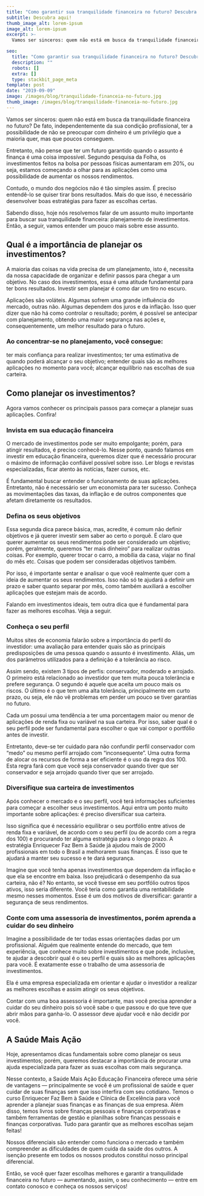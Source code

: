 ```yaml
---
title: "Como garantir sua tranquilidade financeira no futuro? Descubra aqui!"
subtitle: Descubra aqui!
thumb_image_alt: lorem-ipsum
image_alt: lorem-ipsum
excerpt: >-
  Vamos ser sinceros: quem não está em busca da tranquilidade financeira no futuro? De fato, independentemente da sua condição profissional, ter a possibilidade de não se preocupar com dinheiro é um privilégio que a maioria quer, mas que poucos conseguem.

seo:
  title: "Como garantir sua tranquilidade financeira no futuro? Descubra aqui!"
  description: ""
  robots: []
  extra: []
  type: stackbit_page_meta
template: post
date: "2019-09-09"
image: /images/blog/tranquilidade-financeia-no-futuro.jpg
thumb_image: /images/blog/tranquilidade-financeia-no-futuro.jpg
---
```


Vamos ser sinceros: quem não está em busca da tranquilidade financeira no futuro? De fato, independentemente da sua condição profissional, ter a possibilidade de não se preocupar com dinheiro é um privilégio que a maioria quer, mas que poucos conseguem.

Entretanto, não pense que ter um futuro garantido quando o assunto é finança é uma coisa impossível. Segundo pesquisa da Folha, os investimentos feitos na bolsa por pessoas físicas aumentaram em 20%, ou seja, estamos começando a olhar para as aplicações como uma possibilidade de aumentar os nossos rendimentos.

Contudo, o mundo dos negócios não é tão simples assim. É preciso entendê-lo se quiser tirar bons resultados. Mais do que isso, é necessário desenvolver boas estratégias para fazer as escolhas certas.

Sabendo disso, hoje nós resolvemos falar de um assunto muito importante para buscar sua tranquilidade financeira: planejamento de investimentos. Então, a seguir, vamos entender um pouco mais sobre esse assunto.

## Qual é a importância de planejar os investimentos?

A maioria das coisas na vida precisa de um planejamento, isto é, necessita da nossa capacidade de organizar e definir passos para chegar a um objetivo. No caso dos investimentos, essa é uma atitude fundamental para ter bons resultados. Investir sem planejar é como dar um tiro no escuro.

Aplicações são voláteis. Algumas sofrem uma grande influência do mercado, outras não. Algumas dependem dos juros e da inflação. Isso quer dizer que não há como controlar o resultado; porém, é possível se antecipar com planejamento, obtendo uma maior segurança nas ações e, consequentemente, um melhor resultado para o futuro.

### Ao concentrar-se no planejamento, você consegue:

ter mais confiança para realizar investimentos;
ter uma estimativa de quando poderá alcançar o seu objetivo;
entender quais são as melhores aplicações no momento para você;
alcançar equilíbrio nas escolhas de sua carteira.

## Como planejar os investimentos?

Agora vamos conhecer os principais passos para começar a planejar suas aplicações. Confira!

### Invista em sua educação financeira

O mercado de investimentos pode ser muito empolgante; porém, para atingir resultados, é preciso conhecê-lo. Nesse ponto, quando falamos em investir em educação financeira, queremos dizer que é necessário procurar o máximo de informação confiável possível sobre isso. Ler blogs e revistas especializadas, ficar atento às notícias, fazer cursos, etc.

É fundamental buscar entender o funcionamento de suas aplicações. Entretanto, não é necessário ser um economista para ter sucesso. Conheça as movimentações das taxas, da inflação e de outros componentes que afetam diretamente os resultados.

### Defina os seus objetivos

Essa segunda dica parece básica, mas, acredite, é comum não definir objetivos e já querer investir sem saber ao certo o porquê. É claro que querer aumentar os seus rendimentos pode ser considerado um objetivo; porém, geralmente, queremos “ter mais dinheiro” para realizar outras coisas. Por exemplo, querer trocar o carro, a mobília da casa, viajar no final do mês etc. Coisas que podem ser consideradas objetivos também.

Por isso, é importante sentar e analisar o que você realmente quer com a ideia de aumentar os seus rendimentos. Isso não só te ajudará a definir um prazo e saber quanto separar por mês, como também auxiliará a escolher aplicações que estejam mais de acordo.

Falando em investimentos ideais, tem outra dica que é fundamental para fazer as melhores escolhas. Veja a seguir.

### Conheça o seu perfil

Muitos sites de economia falarão sobre a importância do perfil do investidor: uma avaliação para entender quais são as principais predisposições de uma pessoa quando o assunto é investimento. Aliás, um dos parâmetros utilizados para a definição é a tolerância ao risco.

Assim sendo, existem 3 tipos de perfis: conservador, moderado e arrojado. O primeiro está relacionado ao investidor que tem muita pouca tolerância e prefere segurança. O segundo é aquele que aceita um pouco mais os riscos. O último é o que tem uma alta tolerância, principalmente em curto prazo, ou seja, ele não vê problemas em perder um pouco se tiver garantias no futuro.

Cada um possui uma tendência a ter uma porcentagem maior ou menor de aplicações de renda fixa ou variável na sua carteira. Por isso, saber qual é o seu perfil pode ser fundamental para escolher o que vai compor o portfólio antes de investir.

Entretanto, deve-se ter cuidado para não confundir perfil conservador com “medo” ou mesmo perfil arrojado com “inconsequente”. Uma outra forma de alocar os recursos de forma a ser eficiente é o uso da regra dos 100. Esta regra fará com que você seja conservador quando tiver que ser conservador e seja arrojado quando tiver que ser arrojado.

### Diversifique sua carteira de investimentos

Após conhecer o mercado e o seu perfil, você terá informações suficientes para começar a escolher seus investimentos. Aqui entra um ponto muito importante sobre aplicações: é preciso diversificar sua carteira.

Isso significa que é necessário equilibrar o seu portfólio entre ativos de renda fixa e variável, de acordo com o seu perfil (ou de acordo com a regra dos 100) e procurando ter alguma estratégia para o longo prazo. A estratégia Enriquecer Faz Bem à Saúde já ajudou mais de 2000 profissionais em todo o Brasil a melhorarem suas finanças. É isso que te ajudará a manter seu sucesso e te dará segurança.

Imagine que você tenha apenas investimentos que dependem da inflação e que ela se encontre em baixa. Isso prejudicará o desempenho da sua carteira, não é? No entanto, se você tivesse em seu portfólio outros tipos ativos, isso seria diferente. Você teria como garantia uma rentabilidade mesmo nesses momentos. Esse é um dos motivos de diversificar: garantir a segurança de seus rendimentos.

### Conte com uma assessoria de investimentos, porém aprenda a cuidar do seu dinheiro

Imagine a possibilidade de ter todas essas orientações dadas por um profissional. Alguém que realmente entende do mercado, que tem experiência, que conhece muito sobre investimentos e que pode, inclusive, te ajudar a descobrir qual é o seu perfil e quais são as melhores aplicações para você. É exatamente esse o trabalho de uma assessoria de investimentos.

Ela é uma empresa especializada em orientar e ajudar o investidor a realizar as melhores escolhas e assim atingir os seus objetivos.

Contar com uma boa assessoria é importante, mas você precisa aprender a cuidar do seu dinheiro pois só você sabe o que passou e do que teve que abrir mãos para ganha-lo. O assessor deve ajudar você e não decidir por você.

## A Saúde Mais Ação

Hoje, apresentamos dicas fundamentais sobre como planejar os seus investimentos; porém, queremos destacar a importância de procurar uma ajuda especializada para fazer as suas escolhas com mais segurança.

Nesse contexto, a Saúde Mais Ação Educação Financeira oferece uma série de vantagens — principalmente se você é um profissional de saúde e quer cuidar de suas finanças sem que isso interfira com seu cotidiano. Temos o curso Enriquecer Faz Bem à Saúde e Clínica de Excelência para você aprender a planejar suas finanças e as finanças de sua empresa. Além disso, temos livros sobre finanças pessoais e finanças corporativas e também ferramentas de gestão e planilhas sobre finanças pessoais e finanças corporativas. Tudo para garantir que as melhores escolhas sejam feitas!

Nossos diferenciais são entender como funciona o mercado e também compreender as dificuldades de quem cuida da saúde dos outros. A isenção presente em todos os nossos produtos constitui nosso principal diferencial.

Então, se você quer fazer escolhas melhores e garantir a tranquilidade financeira no futuro — aumentando, assim, o seu conhecimento — entre em contato conosco e conheça os nossos serviços!
